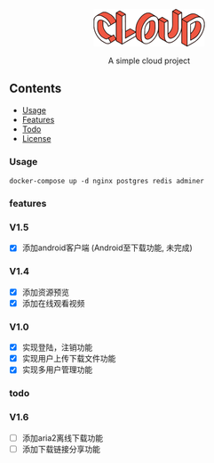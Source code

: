 <div align="center">
    <img src=".\android\app\src\main\res\drawable\logo_200dp.png">
    <p align="center">
        <p>A simple cloud project</p>
        <!-- <a href="#"> -->
            <!-- <b>Explore Demos »</b> -->
        <!-- </a> -->
    </p>
</div>

## Contents
<!-- * [Installation](#installation) -->
* [Usage](#usage)
* [Features](#features)
* [Todo](#todo)
* [License](./LICENSE)

### Usage
    docker-compose up -d nginx postgres redis adminer

### features

### V1.5
- [x] 添加android客户端 (Android至下载功能, 未完成)

### V1.4
- [x] 添加资源预览
- [x] 添加在线观看视频

### V1.0
- [x] 实现登陆，注销功能
- [x] 实现用户上传下载文件功能
- [x] 实现多用户管理功能

### todo
### V1.6
- [ ] 添加aria2离线下载功能
- [ ] 添加下载链接分享功能